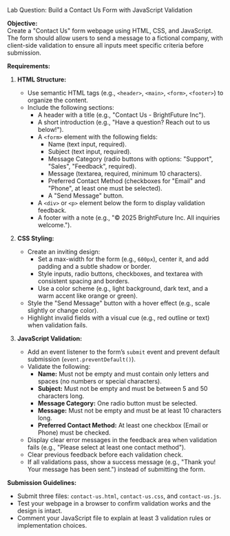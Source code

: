 Lab Question: Build a Contact Us Form with JavaScript Validation

**Objective:**  
Create a "Contact Us" form webpage using HTML, CSS, and JavaScript. The form should allow users to send a message to a fictional company, with client-side validation to ensure all inputs meet specific criteria before submission.

**Requirements:**

1. **HTML Structure:**
   - Use semantic HTML tags (e.g., `<header>`, `<main>`, `<form>`, `<footer>`) to organize the content.
   - Include the following sections:
     - A header with a title (e.g., "Contact Us - BrightFuture Inc").
     - A short introduction (e.g., "Have a question? Reach out to us below!").
     - A `<form>` element with the following fields:
       - Name (text input, required).
       - Subject (text input, required).
       - Message Category (radio buttons with options: "Support", "Sales", "Feedback", required).
       - Message (textarea, required, minimum 10 characters).
       - Preferred Contact Method (checkboxes for "Email" and "Phone", at least one must be selected).
       - A "Send Message" button.
     - A `<div>` or `<p>` element below the form to display validation feedback.
     - A footer with a note (e.g., "© 2025 BrightFuture Inc. All inquiries welcome.").

2. **CSS Styling:**
   - Create an inviting design:
     - Set a max-width for the form (e.g., `600px`), center it, and add padding and a subtle shadow or border.
     - Style inputs, radio buttons, checkboxes, and textarea with consistent spacing and borders.
     - Use a color scheme (e.g., light background, dark text, and a warm accent like orange or green).
   - Style the "Send Message" button with a hover effect (e.g., scale slightly or change color).
   - Highlight invalid fields with a visual cue (e.g., red outline or text) when validation fails.

3. **JavaScript Validation:**
   - Add an event listener to the form’s `submit` event and prevent default submission (`event.preventDefault()`).
   - Validate the following:
     - **Name:** Must not be empty and must contain only letters and spaces (no numbers or special characters).
     - **Subject:** Must not be empty and must be between 5 and 50 characters long.
     - **Message Category:** One radio button must be selected.
     - **Message:** Must not be empty and must be at least 10 characters long.
     - **Preferred Contact Method:** At least one checkbox (Email or Phone) must be checked.
   - Display clear error messages in the feedback area when validation fails (e.g., "Please select at least one contact method").
   - Clear previous feedback before each validation check.
   - If all validations pass, show a success message (e.g., "Thank you! Your message has been sent.") instead of submitting the form.


**Submission Guidelines:**
- Submit three files: `contact-us.html`, `contact-us.css`, and `contact-us.js`.
- Test your webpage in a browser to confirm validation works and the design is intact.
- Comment your JavaScript file to explain at least 3 validation rules or implementation choices.